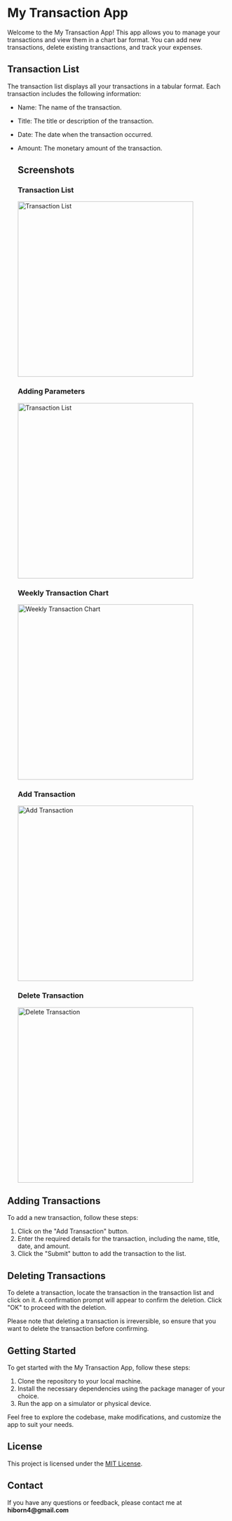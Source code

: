 
  <h1>My Transaction App</h1> 

Welcome to the My Transaction App! This app allows you to manage your transactions and view them in a chart bar format. You can add new transactions, delete existing transactions, and track your expenses.

## Transaction List

The transaction list displays all your transactions in a tabular format. Each transaction includes the following information:

- Name: The name of the transaction.
- Title: The title or description of the transaction.
- Date: The date when the transaction occurred.
- Amount: The monetary amount of the transaction.


  <h2>Screenshots</h2>
  
  <h3>Transaction List</h3>
  <img src="screenshots/transaction_list.jpg" alt="Transaction List" width="400">
 
  <h3>Adding Parameters</h3>
  <img src="screenshots/Data_set.jpg" alt="Transaction List" width="400">
  
  <h3>Weekly Transaction Chart</h3>
  <img src="screenshots/Chart_bar.jpg" alt="Weekly Transaction Chart" width="400">
  
  <h3>Add Transaction</h3>
  <img src="screenshots/add_transaction.jpg" alt="Add Transaction" width="400">
  
  <h3>Delete Transaction</h3>
  <img src="screenshots/Choose_Date.jpg" alt="Delete Transaction" width="400">

## Adding Transactions

To add a new transaction, follow these steps:

1. Click on the "Add Transaction" button.
2. Enter the required details for the transaction, including the name, title, date, and amount.
3. Click the "Submit" button to add the transaction to the list.

## Deleting Transactions

To delete a transaction, locate the transaction in the transaction list and click on it. A confirmation prompt will appear to confirm the deletion. Click "OK" to proceed with the deletion.

Please note that deleting a transaction is irreversible, so ensure that you want to delete the transaction before confirming.

## Getting Started

To get started with the My Transaction App, follow these steps:

1. Clone the repository to your local machine.
2. Install the necessary dependencies using the package manager of your choice.
3. Run the app on a simulator or physical device.

Feel free to explore the codebase, make modifications, and customize the app to suit your needs.

## License

This project is licensed under the [MIT License](LICENSE).
  
<h2>Contact</h2>

<p>If you have any questions or feedback, please contact me at <b>hiborn4@gmail.com</b> </p>
</body>
</html>
  
